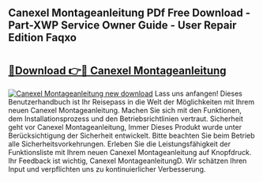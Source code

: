 ## Canexel Montageanleitung PDf Free Download - Part-XWP Service Owner Guide - User Repair Edition Faqxo

# <h2><a href="http://df7rr2a.blite.top/?on=Canexel+Montageanleitung">🔗Download 👉🔴 Canexel Montageanleitung</a></h2>

[![Canexel Montageanleitung new download](https://i.imgur.com/lujVjoI.png)](http://df7rr2a.blite.top/?on=Canexel+Montageanleitung)
Lass uns anfangen! Dieses Benutzerhandbuch ist Ihr Reisepass in die Welt der Möglichkeiten mit Ihrem neuen Canexel Montageanleitung. Machen Sie sich mit den Funktionen, dem Installationsprozess und den Betriebsrichtlinien vertraut. Sicherheit geht vor Canexel Montageanleitung, Immer Dieses Produkt wurde unter Berücksichtigung der Sicherheit entwickelt. Bitte beachten Sie beim Betrieb alle Sicherheitsvorkehrungen. Erleben Sie die Leistungsfähigkeit der Funktionsliste mit Ihrem neuen Canexel Montageanleitung auf Knopfdruck. Ihr Feedback ist wichtig, Canexel MontageanleitungD. Wir schätzen Ihren Input und verpflichten uns zu kontinuierlicher Verbesserung.
